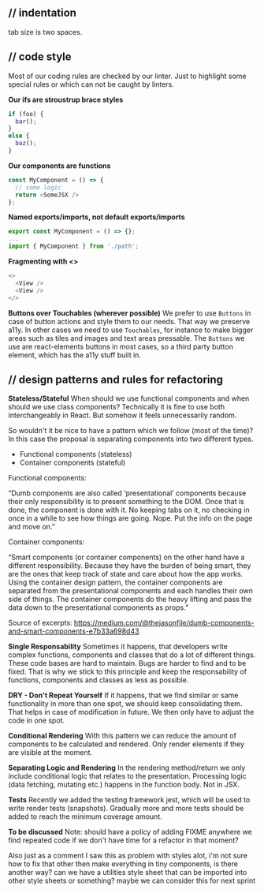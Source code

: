 ## // indentation
tab size is two spaces.

## // code style
Most of our coding rules are checked by our linter. Just to highlight
some special rules or which can not be caught by linters.

**Our ifs are stroustrup brace styles**
```javascript
if (foo) {
  bar();
}
else {
  baz();
}
```

**Our components are functions**
```javascript
const MyComponent = () => {
  // some logic
  return <SomeJSX />
};
```

**Named exports/imports, not default exports/imports**
```javascript
export const MyComponent = () => {};
...
import { MyComponent } from './path';
```

**Fragmenting with <>**
```javascript
<>
  <View />
  <View />
</>
```

**Buttons over Touchables (wherever possible)**
We prefer to use `Buttons` in case of button actions and style them to our needs.
That way we preserve a11y. In other cases we need to use `Touchables`, for instance
to make bigger areas such as tiles and images and text areas pressable.
The `Buttons` we use are react-elements buttons in most cases, so a third party button element, which has the a11y stuff built in.

## // design patterns and rules for refactoring
**Stateless/Stateful**
When should we use functional components and when should we use class components? Technically it is fine to use both interchangeably in React. But somehow it feels unnecessarily random.

So wouldn't it be nice to have a pattern which we follow (most of the time)? In this case the proposal is separating components into two different types.

- Functional components (stateless)
- Container components (stateful)

Functional components:

“Dumb components are also called ‘presentational’ components because their only responsibility is to present something to the DOM. Once that is done, the component is done with it. No keeping tabs on it, no checking in once in a while to see how things are going. Nope. Put the info on the page and move on.”

Container components:

“Smart components (or container components) on the other hand have a different responsibility. Because they have the burden of being smart, they are the ones that keep track of state and care about how the app works. Using the container design pattern, the container components are separated from the presentational components and each handles their own side of things. The container components do the heavy lifting and pass the data down to the presentational components as props.”

Source of excerpts: https://medium.com/@thejasonfile/dumb-components-and-smart-components-e7b33a698d43

**Single Responsability**
Sometimes it happens, that developers write complex functions, components and classes that do a lot of different things.
These code bases are hard to maintain. Bugs are harder to find and to be fixed.
That is why we stick to this principle and keep the responsability of functions, components and classes as less as possible.

**DRY - Don't Repeat Yourself**
If it happens, that we find similar or same functionality in more than one spot, we should keep consolidating them.
That helps in case of modification in future. We then only have to adjust the code in one spot.

**Conditional Rendering**
With this pattern we can reduce the amount of components to be calculated and rendered.
Only render elements if they are visible at the moment.

**Separating Logic and Rendering**
In the rendering method/return we only include conditional logic that relates to the presentation.
Processing logic (data fetching, mutating etc.) happens in the function body. Not in JSX.

**Tests**
Recently we added the testing framework jest, which will be used to write render tests (snapshots).
Gradually more and more tests should be added to reach the minimum coverage amount.

**To be discussed**
Note: should have a policy of adding FIXME anywhere we find repeated code if we don't have time for a refactor in that moment?

Also just as a comment I saw this as problem with styles alot, i'm not sure how to fix that other then make everything in tiny components, is there another way? can we have a utilities style sheet that can be imported into other style sheets or something? maybe we can consider this for next sprint
